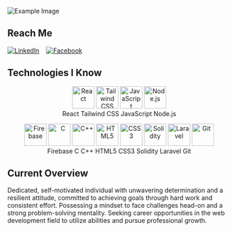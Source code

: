 ![Example Image](https://i.ibb.co/LP7JGD3/Abstract-Slide-1.png)


## Reach Me

[![LinkedIn](https://img.icons8.com/color/48/000000/linkedin.png)](https://www.linkedin.com/shahoriarniloy)
&nbsp;&nbsp;
[![Facebook](https://img.icons8.com/color/48/000000/facebook.png)](https://www.facebook.com/shahoriarniloy)

## Technologies I Know

<p align="center">
  <img src="https://img.icons8.com/ios/50/000000/react-native.png" alt="React" title="React" width="50" height="50" />
  <img src="https://img.icons8.com/color/50/000000/tailwindcss.png" alt="Tailwind CSS" title="Tailwind CSS" width="50" height="50" />
  <img src="https://img.icons8.com/ios-filled/50/000000/javascript.png" alt="JavaScript" title="JavaScript" width="50" height="50" />
  <img src="https://img.icons8.com/color/50/000000/nodejs.png" alt="Node.js" title="Node.js" width="50" height="50" />
  <br />
  <span>React</span>
  <span>Tailwind CSS</span>
  <span>JavaScript</span>
  <span>Node.js</span>
</p>

<p align="center">
  <img src="https://img.icons8.com/color/50/000000/firebase.png" alt="Firebase" title="Firebase" width="50" height="50" />
  <img src="https://img.icons8.com/ios/50/000000/c.png" alt="C" title="C" width="50" height="50" />
  <img src="https://img.icons8.com/ios-filled/50/000000/c-plus-plus-logo.png" alt="C++" title="C++" width="50" height="50" />
  <img src="https://img.icons8.com/color/50/000000/html-5.png" alt="HTML5" title="HTML5" width="50" height="50" />
  <img src="https://img.icons8.com/color/50/000000/css3.png" alt="CSS3" title="CSS3" width="50" height="50" />
  <img src="https://img.icons8.com/ios-filled/50/000000/ethereum.png" alt="Solidity" title="Solidity" width="50" height="50" />
  <img src="https://img.icons8.com/ios-filled/50/000000/laravel.png" alt="Laravel" title="Laravel" width="50" height="50" />
  <img src="https://img.icons8.com/ios-filled/50/000000/git.png" alt="Git" title="Git" width="50" height="50" />
  <br />
  <span>Firebase</span>
  <span>C</span>
  <span>C++</span>
  <span>HTML5</span>
  <span>CSS3</span>
  <span>Solidity</span>
  <span>Laravel</span>
  <span>Git</span>
</p>




## Current Overview

Dedicated, self-motivated individual with unwavering determination and a resilient attitude, committed to achieving goals through hard work and consistent effort. Possessing a mindset to face challenges head-on and a strong problem-solving mentality. Seeking career opportunities in the web development field to utilize abilities and pursue professional growth.

